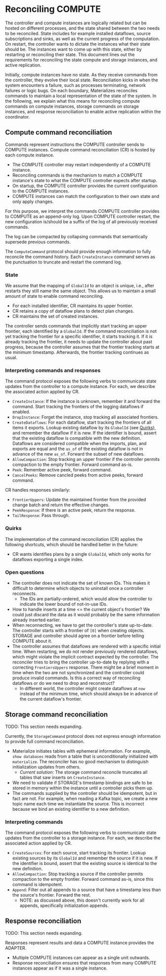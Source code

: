 # Reconciling COMPUTE

The controller and compute instances are logically related but can be hosted on different processes, and the state shared between the two needs to be reconciled.
State includes for example installed dataflows, source subscriptions and sinks, as well as the current progress of the computation.
On restart, the controller wants to dictate the instances what their state should be.
The instances want to come up with this state, either by restarting or reconciling their state.
This document lines out the requirements for reconciling the state compute and storage instances, and active replication.

Initially, compute instances have no state.
As they receive commands from the controller, they evolve their local state.
Reconciliation kicks in when the system encounters a failure, such as processes terminating, network failures or logic bugs.
On each boundary, Materializes reconciles commands to maintain a local representation of the state of the system.
In the following, we explain what this means for reconciling compute commands on compute instances, storage commands on storage instances, and response reconciliation to enable active replication within the coordinator.

## Compute command reconciliation

Commands represent instructions the COMPUTE controller sends to COMPUTE instances.
Compute command reconciliation (CR) is hosted by each compute instance.
* The COMPUTE controller may restart independently of a COMPUTE instance.
* Reconciling commands is the mechanism to match a COMPUTE instance's state to what the COMPUTE controller expects after startup.
* On startup, the COMPUTE controller provides the current configuration to the COMPUTE instances.
* COMPUTE instances can match the configuration to their own state and only apply changes.

For this purpose, we interpret the commands COMPUTE controller provides to COMPUTE as an append-only log.
Upon COMPUTE controller restart, the new configuration is/should be a suffix of the log of all previously received commands.

The log can be compacted by collapsing commands that semantically supersede previous commands.

The `ComputeCommand` protocol should provide enough information to fully reconcile the command history.
Each `CreateInstance` command serves as the punctuation to truncate and restart the command log.

### State

We assume that the mapping of `GlobalId` to an object is unique, i.e., after restarts they still name the same object.
This allows us to maintain a small amount of state to enable command reconciling.

* For each installed identifier, CR maintains its upper frontier.
* CR retains a copy of dataflow plans to detect plan changes.
* CR maintains the set of created instances.

The controller sends commands that implicitly start tracking an upper frontier, each identified by a `GlobalId`.
If the command reconciliation is not yet tracking the frontier for a specific identifier, it starts tracking it.
If it is already tracking the frontier, it needs to update the controller about past progress, because the controller assumes that the frontier tracking starts at the minimum timestamp.
Afterwards, the frontier tracking continues as usual.

### Interpreting commands and responses

The command protocol exposes the following verbs to communicate state updates from the controller to a compute instance.
For each, we describe the associated action applied by CR.
* `CreateInstance`: If the instance is unknown, remember it and forward the command.
  Start tracking the frontiers of the logging dataflows if enabled.
* `DropInstance`: Forget the instance, stop tracking all associated frontiers.
* `CreateDataflows`: For each dataflow, start tracking the frontiers of all items it exports.
  Lookup existing dataflow by its `GlobalId` (see [Quirks](#quirks)), and remember the dataflow if it is new.
  If the identifier is bound, assert that the existing dataflow is compatible with the new definition.
  Dataflows are considered compatible when the imports, plan, and exports are equal and the `as_of` of the existing dataflow is not in advance of the new `as_of`.
  Forward the subset of new dataflows.
* `AllowCompaction`: Stop tracking an upper frontier if the controller permits compaction to the empty frontier.
  Forward command as-is.
* `Peek`: Remember active peek, forward command.
* `CancelPeeks`: Remove cancled peeks from active peeks, forward command.

CR handles responses similarly:
* `FrontierUppers`: Update the maintained frontier from the provided change batch and return the effective changes.
* `PeekResponse`: If there is an active peek, return the response.
* `TailResponse`: Pass through.

### Quirks

The implementation of the command reconciliation (CR) applies the following shortcuts, which should be handled better in the future:

* CR wants identifies plans by a single `GlobalId`, which only works for dataflows exporting a single index.

### Open questions

* The controller does not indicate the set of known IDs.
  This makes it difficult to determine which objects to uninstall once a controller reconnects.
  * The IDs are partially-ordered, which would allow the controller to indicate the lower bound of not-in-use IDs.
* How to handle inserts at a time <= the current object's frontier?
  We could just discard the data as it would probably be the same information already inserted earlier.
* When reconnecting, we have to get the controller's state up-to-date.
  The controller starts with a frontier of `[0]` when creating objects.
  STORAGE and controller should agree on a frontier before telling COMPUTE about it.
* The controller assumes that dataflows are rendered with a specific initial time.
  When restarting, we do not render previously rendered dataflows, which might violate the implicit contract expected by the controller.
  The reconciler tries to bring the controller up-to-date by replying with a correcting `FrontiersUppers` response.
  There might be a brief moment in time when the two are not synchronized and the controller could produce invalid commands.
  Is this a correct way of reconciling dataflows or do we need to drop and reconstruct?
  * In different world, the controller might create dataflows at `now` instead of the minimum time, which should always be in advance of the current dataflow's frontier.

## Storage command reconciliation

TODO: This section needs expanding.

Currently, the `StorageCommand` protocol does not express enough information to provide full command reconciliation.
* Materialize initiates tables with ephemeral information.
  For example, `show databases` reads from a table that is unconditionally initialized with `materialize`.
  The reconciler has no good mechanism to distinguish initialization updates from others.
    * *Current solution:* The storage command reconcile truncates all tables that saw inserts on `CreateInstance`.
* We need to validate if STORAGE's timestamp bindings are safe to be stored in memory within the instance until a controller picks them up.
* The commands supplied by the controller should be idempotent, but in fact are not.
  For example, when reading a Kafka topic, we create a new topic name each time we instantiate the source.
  This is incorrect because we bind an existing identifier to a new definition.

### Interpreting commands

The command protocol exposes the following verbs to communicate state updates from the controller to a storage instance.
For each, we describe the associated action applied by CR.
* `CreateSources`: For each source, start tracking its frontier. Lookup existing sources by its `GlobalId` and remember
  the source if it is new. If the identifier is bound, assert that the existing source is identical to the new
  definition.
* `AllowCompaction`: Stop tracking a source if the controller permits compaction to the empty frontier.
  Forward command as-is, since this command is idempotent.
* `Append`: Filter out all appends to a source that have a timestamp less than the source's frontier. Forward the rest. 
  * NOTE: as discussed above, this doesn't currently work for all appends, specifically initialization appends.

## Response reconciliation

TODO: This section needs expanding.

Responses represent results and data a COMPUTE instance provides the ADAPTER.
* Multiple COMPUTE instances can appear as a single unit outwards.
* Response reconciliation ensures that responses from many COMPUTE instances appear as if it was a single instance.
